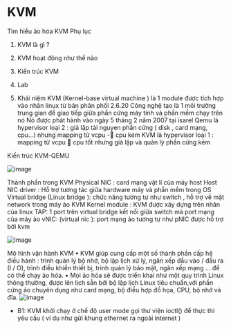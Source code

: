 # KVM
Tìm hiểu ảo hóa KVM
Phụ lục
1.	KVM là gì ?
2.	KVM hoạt động như thế nào
3.	Kiến trúc KVM
4.	Lab


1. Khái niệm
KVM (Kernel-base virtual machine ) là 1 module được tích hợp vào nhân linux từ bản phân phối 2.6.20
Công nghệ tạo là 1 môi trường trung gian để giao tiếp giữa phần cứng máy tính và phần mềm chạy trên nó
Nó được phát hành vào ngày 5 tháng 2 năm 2007 tại isarel
 Qemu là  hypervisor loại 2 : giả lập tài nguyen phần cứng ( disk , card mạng, cpu…) nhưng mapping từ vcpu - cpu kém
KVM là hypervisor loại 1 : mapping từ vcpu  cpu tốt nhưng giả lập và quản lý phần cứng kém


Kiến trúc KVM-QEMU
 
 ![image](https://user-images.githubusercontent.com/50499526/161735169-241c97d8-f899-4eda-ba46-97fff2f78848.png)

Thành phần trong KVM
Physical NIC : card mạng vật lí  của máy host
Host NIC driver : Hỗ trợ tương tác giữa hardware máy và phần mềm trong OS
Virtual bridge (Linux bridge ): chức năng tương tư như switch , hỗ trợ về mặt network trong máy ảo
KVM Kernel module : KVM được xây dựng trên nhân của linux
TAP:  1 port trên virtual bridge kết nối giữa switch mà port mạng của máy ảo
vNIC: (virtual nic ): port mạng ảo tương tự như pNIC được hỗ trợ bởi kvm


![image](https://user-images.githubusercontent.com/50499526/161735301-410fcf37-ba1d-445a-9372-ba168ebebc52.png)





Mô hình vận hành KVM
•	KVM giúp cung cấp một số thành phần cấp hệ điều hành : trình quản lý bộ nhớ, bộ lập lịch xử lý, ngăn xếp đầu vào / đầu ra (I / O), trình điều khiển thiết bị, trình quản lý bảo mật, ngăn xếp mạng … để có thể chạy ảo hóa.
•	Mọi ảo hóa sẽ được triển khai như một quy trình Linux thông thường, được lên lịch sẵn bởi bộ lập lịch Linux tiêu chuẩn,với phần cứng ảo chuyên dụng như card mạng, bộ điều hợp đồ họa, CPU, bộ nhớ và đĩa.
![image](https://user-images.githubusercontent.com/50499526/161735140-c1b853f6-ab34-40c3-ba1c-0ea24a781e51.png)

 

-	B1: KVM khởi chạy ở chế độ user mode gọi thư viện ioctl() để thực thi yêu cầu ( ví dụ như gửi khung ethernet ra ngoài internet )


